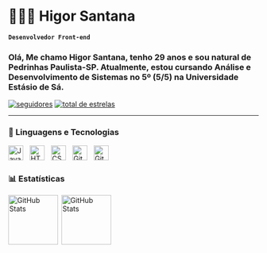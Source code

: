 # 🧑🏻‍💻 Higor Santana

**`Desenvolvedor Front-end`**

### Olá, Me chamo Higor Santana, tenho 29 anos e sou natural de Pedrinhas Paulista-SP. Atualmente, estou cursando Análise e Desenvolvimento de Sistemas no 5º (5/5) na Universidade Estásio de Sá.

  <p>
 <a href="https://github.com/Higorsantana96?tab=followers">
         <img 
         alt="seguidores" title="Me siga no Github" src="https://custom-icon-badges.demolab.com/github/followers/Higorsantana96?color=236ad3&labelColor=1155ba&style=for-the-badge&logo=github&label=seguidores&logoColor=white"/></a>
      <a href="https://github.com/Higorsantana96?tab=repositories&sort=stargazers">
         <img 
         alt="total de estrelas" title="Total de estrelas no GitHub" src="https://custom-icon-badges.demolab.com/github/stars/Higorsantana96?color=55960c&style=for-the-badge&labelColor=488207&logo=star&label=estrelas"/></a>
   </p> 
 
 ---
 
 ### 🤖 Linguagens e Tecnologias

<img align="left" alt="JavaScript" width="30px" style="padding-right:10px;" src="https://cdn.jsdelivr.net/gh/devicons/devicon/icons/javascript/javascript-plain.svg" />
<img align="left" alt="HTML" width="30px" style="padding-right:10px;" src="https://cdn.jsdelivr.net/gh/devicons/devicon/icons/html5/html5-plain.svg" />
<img align="left" alt="CSS" width="30px" style="padding-right:10px;" src="https://cdn.jsdelivr.net/gh/devicons/devicon/icons/css3/css3-plain.svg" />
<img align="left" alt="Git" width="30px" style="padding-right:10px;" src="https://cdn.jsdelivr.net/gh/devicons/devicon/icons/git/git-original.svg" />
<img align="left" alt="GitHub" width="30px" style="padding-right:10px;" src="https://cdn.jsdelivr.net/gh/devicons/devicon/icons/github/github-original.svg" />

<br/>
<br/>



### 📊 Estatísticas

 <p>
   <img 
     align="left" 
     alt="GitHub Stats" 
     height="100" 
     style="padding-right: 4px;" 
     src="https://github-readme-stats.vercel.app/api?username=Higorsantana96&show_icons=true&theme=tokyonight&include_all_commits=true&locale=pt-br" 
   />
 
 <img 
       align="left" 
       alt="GitHub Stats" 
       height="100" 
       src="https://github-readme-stats.vercel.app/api/top-langs/?username=higorsantana96&theme=tokyonight&layout=compact&custom_title=Tecnologias&langs_count=7" 
   />

 </p>
